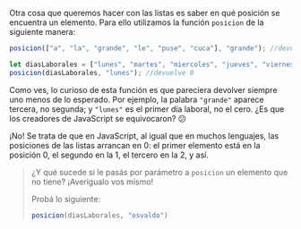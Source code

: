 Otra cosa que queremos hacer con las listas es saber en qué posición se encuentra un elemento. Para ello utilizamos la función `posicion` de la siguiente manera:

```javascript
posicion(["a", "la", "grande", "le", "puse", "cuca"], "grande"); //devuelve 2

let diasLaborales = ["lunes", "martes", "miercoles", "jueves", "viernes"]
posicion(diasLaborales, "lunes"); //devuelve 0
```

Como ves, lo curioso de esta función es que pareciera devolver siempre uno menos de lo esperado. Por ejemplo, la palabra `"grande"` aparece tercera, no segunda; y `"lunes"` es el primer día laboral, no el cero. ¿Es que los creadores de JavaScript se equivocaron? :confused:

¡No! Se trata de que en JavaScript, al igual que en muchos lenguajes, las posiciones de las listas arrancan en 0: el primer elemento está en la posición 0, el segundo en la 1, el tercero en la 2, y así.

> ¿Y qué sucede si le pasás por parámetro a `posicion` un elemento que no tiene? ¡Averigualo vos mismo!
>
> Probá lo siguiente:
>
> ```javascript
> posicion(diasLaborales, "osvaldo")
> ```